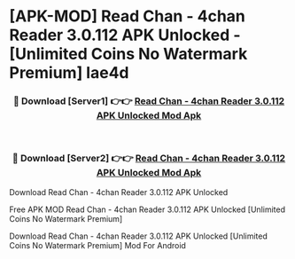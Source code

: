 # [APK-MOD] Read Chan - 4chan Reader 3.0.112 APK Unlocked - [Unlimited Coins No Watermark Premium] lae4d



<div align="center">
<h3>🔴 Download [Server1] 👉👉 <a href="https://momento.my/?title=Read_Chan_-_4chan_Reader_3.0.112_APK_Unlocked">Read Chan - 4chan Reader 3.0.112 APK Unlocked Mod Apk</a></h3><br>

<h3>🔴 Download [Server2] 👉👉 <a href="https://momento.my/?title=Read_Chan_-_4chan_Reader_3.0.112_APK_Unlocked">Read Chan - 4chan Reader 3.0.112 APK Unlocked Mod Apk</a></h3>
</div>



Download Read Chan - 4chan Reader 3.0.112 APK Unlocked 

Free APK MOD Read Chan - 4chan Reader 3.0.112 APK Unlocked [Unlimited Coins No Watermark Premium]

Download Read Chan - 4chan Reader 3.0.112 APK Unlocked [Unlimited Coins No Watermark Premium] Mod For Android
